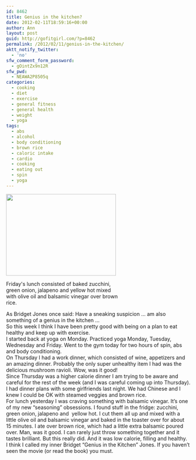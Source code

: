 ```yaml
---
id: 8462
title: Genius in the kitchen?
date: 2012-02-11T18:59:16+00:00
author: Ann
layout: post
guid: http://gofitgirl.com/?p=8462
permalink: /2012/02/11/genius-in-the-kitchen/
aktt_notify_twitter:
  - 'no'
sfw_comment_form_password:
  - gOintZx9n12R
sfw_pwd:
  - NEAWA2P8505q
categories:
  - cooking
  - diet
  - exercise
  - general fitness
  - general health
  - weight
  - yoga
tags:
  - abs
  - alcohol
  - body conditioning
  - brown rice
  - caloric intake
  - cardio
  - cooking
  - eating out
  - spin
  - yoga
---
```

<div id="attachment_8469" style="width: 310px" class="wp-caption alignleft">
  <a href="http://gofitgirl.com/blog/wp-content/uploads/2012/02/kitchen-genius.jpg"><img class="size-medium wp-image-8469" title="kitchen genius" src="http://gofitgirl.com/blog/wp-content/uploads/2012/02/kitchen-genius-300x223.jpg" alt="" width="300" height="223" /></a>
  
  <p class="wp-caption-text">
    Friday's lunch consisted of baked zucchini, green onion, jalapeno and yellow hot mixed with olive oil and balsamic vinegar over brown rice.
  </p>
</div>

  
As Bridget Jones once said: Have a sneaking suspicion &#8230; am also something of a genius in the kitchen &#8230;  
So this week I think I have been pretty good with being on a plan to eat healthy and keep up with exercise.  
I started back at yoga on Monday. Practiced yoga Monday, Tuesday, Wednesday and Friday. Went to the gym today for two hours of spin, abs and body conditioning.  
On Thursday I had a work dinner, which consisted of wine, appetizers and an amazing dinner. Probably the only super unhealthy item I had was the delicious mushroom ravioli. Wow, was it good!  
Since Thursday was a higher calorie dinner I am trying to be aware and careful for the rest of the week (and I was careful coming up into Thursday).  
I had dinner plans with some girlfriends last night. We had Chinese and I knew I could be OK with steamed veggies and brown rice.  
For lunch yesterday I was craving something with balsamic vinegar. It&#8217;s one of my new &#8220;seasoning&#8221; obsessions. I found stuff in the fridge: zucchini, green onion, jalapeno and  yellow hot. I cut them all up and mixed with a little olive oil and balsamic vinegar and baked in the toaster over for about 15 minutes. I ate over brown rice, which had a little extra balsamic poured over. Man, was it good. I can rarely just throw something together and it tastes brilliant. But this really did. And it was low calorie, filling and healthy.  
I think I called my inner Bridget &#8220;Genius in the Kitchen&#8221; Jones. If you haven&#8217;t seen the movie (or read the book) you must.